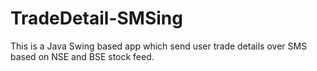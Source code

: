 # TradeDetail-SMSing
This is  a Java Swing based app which send user trade details over SMS based on NSE and BSE stock feed.
